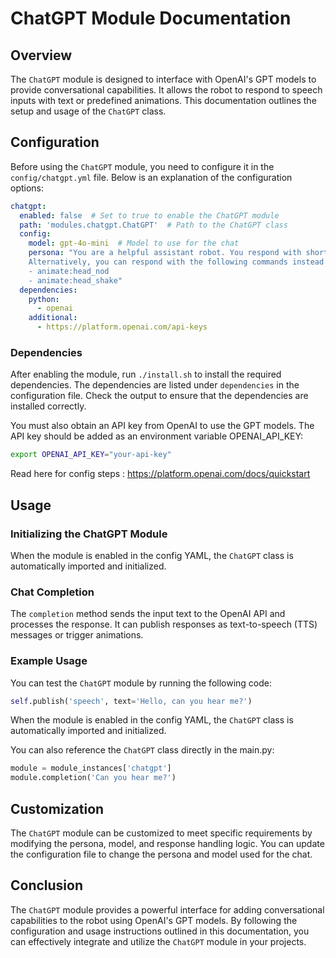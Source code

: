 # ChatGPT Module Documentation

## Overview

The `ChatGPT` module is designed to interface with OpenAI's GPT models to provide conversational capabilities. It allows the robot to respond to speech inputs with text or predefined animations. This documentation outlines the setup and usage of the `ChatGPT` class.

## Configuration

Before using the `ChatGPT` module, you need to configure it in the `config/chatgpt.yml` file. Below is an explanation of the configuration options:

```yaml
chatgpt:
  enabled: false  # Set to true to enable the ChatGPT module
  path: 'modules.chatgpt.ChatGPT'  # Path to the ChatGPT class
  config:
    model: gpt-4o-mini  # Model to use for the chat
    persona: "You are a helpful assistant robot. You respond with short phrases where possible.
    Alternatively, you can respond with the following commands instead of text if you feel they are appropriate:
    - animate:head_nod
    - animate:head_shake"
  dependencies:
    python:
      - openai
    additional:
      - https://platform.openai.com/api-keys
```

### Dependencies

After enabling the module, run `./install.sh` to install the required dependencies. The dependencies are listed under `dependencies` in the configuration file. Check the output to ensure that the dependencies are installed correctly.

You must also obtain an API key from OpenAI to use the GPT models. The API key should be added as an environment variable  OPENAI_API_KEY:

```bash
export OPENAI_API_KEY="your-api-key"
```

Read here for config steps : https://platform.openai.com/docs/quickstart

## Usage

### Initializing the ChatGPT Module

When the module is enabled in the config YAML, the `ChatGPT` class is automatically imported and initialized.

### Chat Completion

The `completion` method sends the input text to the OpenAI API and processes the response. It can publish responses as text-to-speech (TTS) messages or trigger animations.

### Example Usage

You can test the `ChatGPT` module by running the following code:

```python
self.publish('speech', text='Hello, can you hear me?')
```

When the module is enabled in the config YAML, the `ChatGPT` class is automatically imported and initialized.

You can also reference the `ChatGPT` class directly in the main.py:

```python
module = module_instances['chatgpt'] 
module.completion('Can you hear me?')
```

## Customization

The `ChatGPT` module can be customized to meet specific requirements by modifying the persona, model, and response handling logic. You can update the configuration file to change the persona and model used for the chat.

## Conclusion

The `ChatGPT` module provides a powerful interface for adding conversational capabilities to the robot using OpenAI's GPT models. By following the configuration and usage instructions outlined in this documentation, you can effectively integrate and utilize the `ChatGPT` module in your projects.